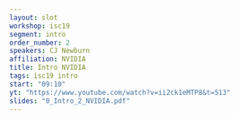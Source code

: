 ```yaml
---
layout: slot
workshop: isc19
segment: intro
order_number: 2
speakers: CJ Newburn
affiliation: NVIDIA
title: Intro NVIDIA
tags: isc19 intro
start: "09:10"
yt: "https://www.youtube.com/watch?v=ii2ck1eMTP8&t=513"
slides: "0_Intro_2_NVIDIA.pdf"
---
```

